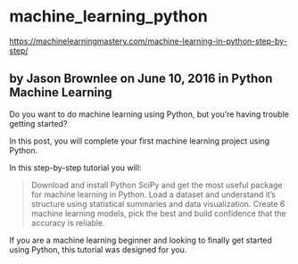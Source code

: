 # machine_learning_python
https://machinelearningmastery.com/machine-learning-in-python-step-by-step/

## by Jason Brownlee on June 10, 2016 in Python Machine Learning

Do you want to do machine learning using Python, but you’re having trouble getting started?

In this post, you will complete your first machine learning project using Python.

In this step-by-step tutorial you will:

> Download and install Python SciPy and get the most useful package for machine learning in Python.
> Load a dataset and understand it’s structure using statistical summaries and data visualization.
> Create 6 machine learning models, pick the best and build confidence that the accuracy is reliable.

If you are a machine learning beginner and looking to finally get started using Python, this tutorial was designed for you.
